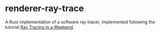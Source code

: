 # renderer-ray-trace

A Rust implementation of a software ray tracer, implemented following the
tutorial [Ray Tracing in a Weekend](https://www.realtimerendering.com/raytracing/Ray%20Tracing%20in%20a%20Weekend.pdf).
